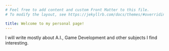 ```yaml
---
# Feel free to add content and custom Front Matter to this file.
# To modify the layout, see https://jekyllrb.com/docs/themes/#overriding-theme-defaults

title: Welcome to my personal page!
---
```


I will write mostly about A.I., Game Development and other subjects I find interesting.
